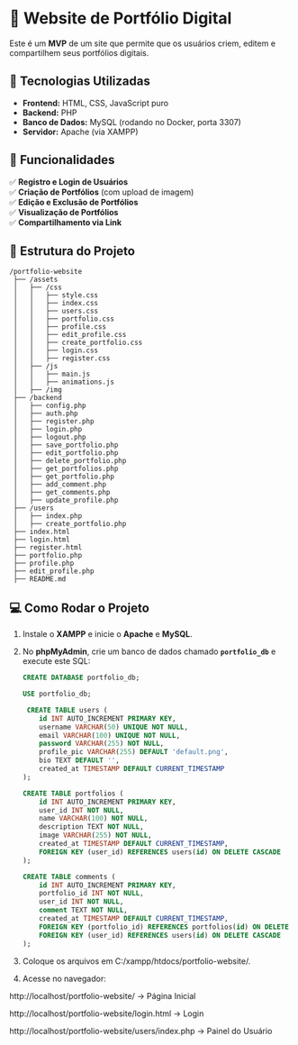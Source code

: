 # 📌 Website de Portfólio Digital

Este é um **MVP** de um site que permite que os usuários criem, editem e compartilhem seus portfólios digitais.

## 🚀 Tecnologias Utilizadas
- **Frontend:** HTML, CSS, JavaScript puro
- **Backend:** PHP
- **Banco de Dados:** MySQL (rodando no Docker, porta 3307)
- **Servidor:** Apache (via XAMPP)

## 📌 Funcionalidades
✅ **Registro e Login de Usuários**  
✅ **Criação de Portfólios** (com upload de imagem)  
✅ **Edição e Exclusão de Portfólios**  
✅ **Visualização de Portfólios**  
✅ **Compartilhamento via Link**  

## 📂 Estrutura do Projeto
```
/portfolio-website
 ├── /assets
 │   ├── /css
 │   │   ├── style.css
 │   │   ├── index.css
 │   │   ├── users.css
 │   │   ├── portfolio.css
 │   │   ├── profile.css
 │   │   ├── edit_profile.css
 │   │   ├── create_portfolio.css
 │   │   ├── login.css
 │   │   ├── register.css
 │   ├── /js
 │   │   ├── main.js
 │   │   ├── animations.js
 │   ├── /img
 ├── /backend
 │   ├── config.php
 │   ├── auth.php
 │   ├── register.php
 │   ├── login.php
 │   ├── logout.php
 │   ├── save_portfolio.php
 │   ├── edit_portfolio.php
 │   ├── delete_portfolio.php
 │   ├── get_portfolios.php
 │   ├── get_portfolio.php
 │   ├── add_comment.php
 │   ├── get_comments.php
 │   ├── update_profile.php
 ├── /users
 │   ├── index.php
 │   ├── create_portfolio.php
 ├── index.html
 ├── login.html
 ├── register.html
 ├── portfolio.php
 ├── profile.php
 ├── edit_profile.php
 ├── README.md
 ```


## 💻 Como Rodar o Projeto
1. Instale o **XAMPP** e inicie o **Apache** e **MySQL**.

2. No **phpMyAdmin**, crie um banco de dados chamado **`portfolio_db`** e execute este SQL:
   ```sql
   CREATE DATABASE portfolio_db;

   USE portfolio_db;

    CREATE TABLE users (
       id INT AUTO_INCREMENT PRIMARY KEY,
       username VARCHAR(50) UNIQUE NOT NULL,
       email VARCHAR(100) UNIQUE NOT NULL,
       password VARCHAR(255) NOT NULL,
       profile_pic VARCHAR(255) DEFAULT 'default.png',
       bio TEXT DEFAULT '',
       created_at TIMESTAMP DEFAULT CURRENT_TIMESTAMP
   );

   CREATE TABLE portfolios (
       id INT AUTO_INCREMENT PRIMARY KEY,
       user_id INT NOT NULL,
       name VARCHAR(100) NOT NULL,
       description TEXT NOT NULL,
       image VARCHAR(255) NOT NULL,
       created_at TIMESTAMP DEFAULT CURRENT_TIMESTAMP,
       FOREIGN KEY (user_id) REFERENCES users(id) ON DELETE CASCADE
   );

   CREATE TABLE comments (
       id INT AUTO_INCREMENT PRIMARY KEY,
       portfolio_id INT NOT NULL,
       user_id INT NOT NULL,
       comment TEXT NOT NULL,
       created_at TIMESTAMP DEFAULT CURRENT_TIMESTAMP,
       FOREIGN KEY (portfolio_id) REFERENCES portfolios(id) ON DELETE CASCADE,
       FOREIGN KEY (user_id) REFERENCES users(id) ON DELETE CASCADE
   );
   

3. Coloque os arquivos em C:/xampp/htdocs/portfolio-website/.

4. Acesse no navegador:

http://localhost/portfolio-website/ → Página Inicial

http://localhost/portfolio-website/login.html → Login

http://localhost/portfolio-website/users/index.php → Painel do Usuário
